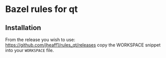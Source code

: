 # Bazel rules for qt

## Installation

From the release you wish to use:
<https://github.com/jheaff1/rules_qt/releases>
copy the WORKSPACE snippet into your `WORKSPACE` file.
